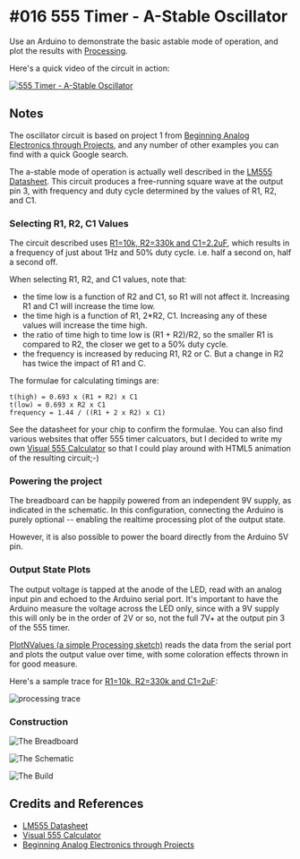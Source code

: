 # #016 555 Timer - A-Stable Oscillator

Use an Arduino to demonstrate the basic astable mode of operation, and plot the results with [Processing](https://www.processing.org).

Here's a quick video of the circuit in action:

[![555 Timer - A-Stable Oscillator](https://img.youtube.com/vi/1vZiGZan2ok/0.jpg)](https://www.youtube.com/watch?v=1vZiGZan2ok)


## Notes

The oscillator circuit is based on project 1 from [Beginning Analog Electronics through Projects](http://www.amazon.com/gp/product/0750672838/ref=as_li_tl?ie=UTF8&camp=1789&creative=390957&creativeASIN=0750672838&linkCode=as2&tag=itsaprli-20&linkId=D6X64MWAYQPEYQJC), and any number of other examples you can find with a quick Google search.

The a-stable mode of operation is actually well described in the [LM555 Datasheet](https://www.futurlec.com/Linear/LM555CN.shtml).
This circuit produces a free-running square wave at the output pin 3, with frequency and duty cycle determined by the values of R1, R2, and C1.


### Selecting R1, R2, C1 Values

The circuit described uses
[R1=10k, R2=330k and C1=2.2uF](http://visual555.tardate.com?r1=10&r2=330&c=2.2),
which results in a frequency of just about 1Hz and 50% duty cycle. i.e. half a second on, half a second off.

When selecting R1, R2, and C1 values, note that:

* the time low is a function of R2 and C1, so R1 will not affect it. Increasing R1 and C1 will increase the time low.
* the time high is a function of R1, 2*R2, C1. Increasing any of these values will increase the time high.
* the ratio of time high to time low is (R1 + R2)/R2, so the smaller R1 is compared to R2, the closer we get to a 50% duty cycle.
* the frequency is increased by reducing R1, R2 or C. But a change in R2 has twice the impact of R1 and C.

The formulae for calculating timings are:

    t(high) = 0.693 x (R1 + R2) x C1
    t(low) = 0.693 x R2 x C1
    frequency = 1.44 / ((R1 + 2 x R2) x C1)

See the datasheet for your chip to confirm the formulae. You can also find various websites that offer 555 timer calcuators,
but I decided to write my own [Visual 555 Calculator](http://visual555.tardate.com) so that I could play around with HTML5 animation of the resulting circuit;-)


### Powering the project

The breadboard can be happily powered from an independent 9V supply, as indicated in the schematic.
In this configuration, connecting the Arduino is purely optional -- enabling the realtime processing plot of the output state.

However, it is also possible to power the board directly from the Arduino 5V pin.

### Output State Plots

The output voltage is tapped at the anode of the LED, read with an analog input pin and echoed to the Arduino serial port.
It's important to have the Arduino measure the voltage across the LED only, since with a 9V supply this will only be in the order of 2V or so, not the full 7V+ at the
output pin 3 of the 555 timer.

[PlotNValues (a simple Processing sketch)](../../processing/PlotNValues) reads the data from the serial port and plots the output value over time, with some coloration effects thrown in for good measure.

Here's a sample trace for [R1=10k, R2=330k and C1=2uF](http://visual555.tardate.com?r1=10&r2=330&c=2):

![processing trace](./assets/processing_trace.png?raw=true)


### Construction

![The Breadboard](./assets/AstableOscillator_bb.jpg?raw=true)

![The Schematic](./assets/AstableOscillator_schematic.jpg?raw=true)

![The Build](./assets/AstableOscillator_build.jpg?raw=true)

## Credits and References
* [LM555 Datasheet](https://www.futurlec.com/Linear/LM555CN.shtml)
* [Visual 555 Calculator](http://visual555.tardate.com)
* [Beginning Analog Electronics through Projects](http://www.amazon.com/gp/product/0750672838/ref=as_li_tl?ie=UTF8&camp=1789&creative=390957&creativeASIN=0750672838&linkCode=as2&tag=itsaprli-20&linkId=D6X64MWAYQPEYQJC)
